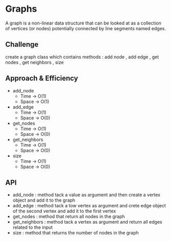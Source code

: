 # Graphs
A graph is a non-linear data structure that can be looked at as a collection of vertices (or nodes) potentially connected by line segments named edges.

## Challenge
create a graph class which contains methods : add node , add edge , get nodes , get neighbors , size

## Approach & Efficiency
- add_node
    - Time -> O(1)
    - Space -> O(1)
- add_edge
    - Time -> O(1)
    - Space -> O(0)
- get_nodes
    - Time -> O(1)
    - Space -> O(0)
- get_neighbors
    - Time -> O(1)
    - Space -> O(0)
- size
    - Time -> O(1)
    - Space -> O(0)

## API
- add_node : method tack a value as argument and then create a vertex object and add it to the graph
- add_edge : method tack a tow vertex as argument and crete edge object of the second vertex and add it to the first vertex
- get_nodes : method that return all nodes in the graph
- get_neighbors : method tack a vertex as argument and return all edges related to the input
- size : method that returns the number of nodes in the graph
